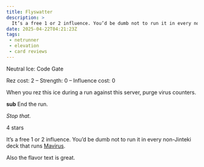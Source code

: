 ```yaml
---
title: Flyswatter
description: >
  It’s a free 1 or 2 influence. You’d be dumb not to run it in every non-Jinteki deck that runs Mavirus.
date: 2025-04-22T04:21:23Z
tags:
 - netrunner
 - elevation
 - card reviews
---
```


<card-frame name="flyswatter" side="corp" stars="4" src="https://cdn.ewie.online/nsg-flyswatter.jpeg">

<div class="visually-hidden" id="card-name-flyswatter">

Neutral Ice: Code Gate

Rez cost: 2 – Strength: 0 – Influence cost: 0

When you rez this ice during a run against this server, purge virus counters.

**sub** End the run.

_Stop that._

4 stars

</div>

</card-frame>

<script type="module" src="/assets/js/components/card-frame.js"></script>

It’s a free 1 or 2 influence. You’d be dumb not to run it in every non-Jinteki deck that runs [Mavirus](https://netrunnerdb.com/en/card/33047).

Also the flavor text is great.
